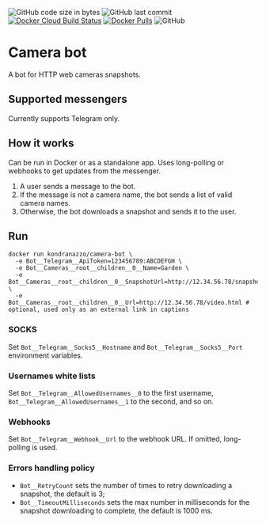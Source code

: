 ![GitHub code size in bytes](https://img.shields.io/github/languages/code-size/andead/camera-bot)
![GitHub last commit](https://img.shields.io/github/last-commit/andead/camera-bot)
[![Docker Cloud Build Status](https://img.shields.io/docker/cloud/build/kondranazzo/camera-bot)](https://hub.docker.com/r/kondranazzo/camera-bot/builds)
[![Docker Pulls](https://img.shields.io/docker/pulls/kondranazzo/camera-bot)](https://hub.docker.com/r/kondranazzo/camera-bot)
![GitHub](https://img.shields.io/github/license/andead/camera-bot)

# Camera bot

A bot for HTTP web cameras snapshots.

## Supported messengers

Currently supports Telegram only. 

## How it works

Can be run in Docker or as a standalone app. Uses long-polling or webhooks to get updates from the messenger. 

1. A user sends a message to the bot.
2. If the message is not a camera name, the bot sends a list of valid camera names.
3. Otherwise, the bot downloads a snapshot and sends it to the user.

## Run

```
docker run kondranazzo/camera-bot \
  -e Bot__Telegram__ApiToken=123456789:ABCDEFGH \
  -e Bot__Cameras__root__children__0__Name=Garden \
  -e Bot__Cameras__root__children__0__SnapshotUrl=http://12.34.56.78/snapshot.jpg \
  -e Bot__Cameras__root__children__0__Url=http://12.34.56.78/video.html # optional, used only as an external link in captions
```

### SOCKS

Set `Bot__Telegram__Socks5__Hostname` and `Bot__Telegram__Socks5__Port` environment variables.

### Usernames white lists

Set `Bot__Telegram__AllowedUsernames__0` to the first username, `Bot__Telegram__AllowedUsernames__1` to the second, and so on.

### Webhooks

Set `Bot__Telegram__Webhook__Url` to the webhook URL. If omitted, long-polling is used.

### Errors handling policy

- `Bot__RetryCount` sets the number of times to retry downloading a snapshot, the default is 3;
- `Bot__TimeoutMilliseconds` sets the max number in milliseconds for the snapshot downloading to complete, the default is 1000 ms.
